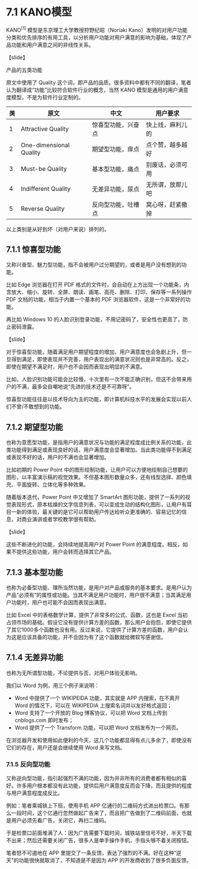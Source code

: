 # 7.1 KANO模型

KANO$^{[1]}$ 模型是东京理工大学教授狩野纪昭（Noriaki Kano）发明的对用户功能分类和优先排序的有用工具，以分析用户功能对用户满意的影响为基础，体现了产品功能和用户满意之间的非线性关系。

【slide】

产品的五类功能

原文中使用了 Quality 这个词，即产品的品质。很多资料中都有不同的翻译，笔者认为翻译成“功能”比较符合软件行业的概念，当然 KANO 模型是通用的用户满意度模型，不是为软件行业定制的。

|类|原文|中文|用户要求|
|--|--|--|--|
|1|Attractive Quality|惊喜型功能，兴奋点|快上线，麻利儿的|
|2|One-dimensional Quality|期望型功能，痒点|点个赞，越多越好|
|3|Must-be Quality|基本型功能，痛点|别废话，必须可用|
|4|Indifferent Quality|无差异功能，尿点|无所谓，放那儿吧|
|5|Reverse Quality|反向型功能，吐槽点|窝心呀，赶紧撤掉|

以上类别是从好到坏（对用户来说）排列的。

## 7.1.1 惊喜型功能

又称兴奋型、魅力型功能，指不会被用户过分期望的，或者是用户没有想到的功能。

比如 Edge 浏览器在打开 PDF 格式的文件时，会自动在上方出现一个功能条，内含放大、缩小、旋转、全屏、朗读、画笔、高亮、删除、打印、保存等一系列操作 PDF 文档的功能，相当于内置一个基本的 PDF 浏览器软件，这是一个非常好的功能。

再比如 Windows 10 的人脸识别登录功能，不用记密码了，安全性也更高了，防止密码泄露。

【slide】

对于惊喜型功能，随着满足用户期望程度的增加，用户满意度也会急剧上升，但一旦得到满足，即使表现并不完善，用户表现出的满意状况则也是非常高的。反之，即使在期望不满足时，用户也不会因而表现出明显的不满意。

比如，人脸识别功能可能会比较慢，十次里有一次不能正确识别，但这不会带来用户的不满，最多会自嘲地说“先进的技术还是不可靠呀”。

惊喜型功能往往是以技术导向为主的功能，即计算机科技水平的发展会实现以前人们不曾/不敢想到的功能。

## 7.1.2 期望型功能

也称为意愿型功能，是指用户的满意状况与功能的满足程度成比例关系的功能，此类功能得到满足或表现良好的话，用户满意度会显著增加。当此类功能得不到满足或表现不好的话，用户的不满也会显著增加。

比如初期的 Power Point 中的图形绘制功能，让用户可以方便地绘制自己想要的图形，以丰富演示稿的视觉效果。不但基本图形数量众多，还有线型选择、颜色填充、平面旋转、立体化等多种效果。

随着版本迭代，Power Point 中又增加了 SmartArt 图形功能，提供了一系列的视觉表现形式，原本枯燥的文字信息列表，可以变成生动的结构化图形，让用户有耳目一新的体验，最关键的是它可以帮助用户传达给听众更准确的、容易记忆的信息，对商业演讲或者学校教学很有帮助。

【slide】

这些不断进化的功能，会持续地提高用户对 Power Point 的满意程度。相反，如果不提供这些功能，用户会转而选择其它产品。

## 7.1.3 基本型功能

也称为必备型功能、理所当然功能，是用户对产品或服务的基本要求。是用户认为产品“必须有”的属性或功能。当其不满足用户功能时，用户很不满意；当其满足用户功能时，用户也可能不会因而表现出满意。

比如 Excel 中的表格数学计算，提供了非常多的公式、函数，这也是 Excel 当初占领市场的基础。假设它没有提供计算方差的函数，那么用户会抱怨，即使它提供了其它1000多个函数也没有用。反过来说，它提供了计算方差的函数，用户会认为这是应该具备的功能，并不会因为有了这个函数就给微软写感谢信。

## 7.1.4 无差异功能

也称为无所谓型功能，不论提供与否，对用户体验无影响。

我们以 Word 为例，用三个例子来说明：

 - Word 中提供了一个 WIKIPEIDA 功能，其实就是 APP 内搜索，在不离开 Word 的情况下，可以在 WIKIPEDIA 上搜索名词并以友好格式返回；
 - Word 支持了一个开放的 Blog 博客协议，可以把 Word 文档上传到 cnblogs.com 即时发布；
 - Word 提供了一个 Transform 功能，可以把 Word 文档发布为一个网页。

在浏览器开发和使用如此便利的今天，这几个功能都显得有点儿多余了，即使没有它们的存在，用户还是会继续使用 Word 来写文档。

### 7.1.5 反向型功能

又称逆向型功能，指引起强烈不满的功能，因为并非所有的消费者都有相似的喜好。许多用户根本都没有此功能，提供后用户满意度反而会下降，而且提供的程度与用户满意程度成反比。

例如：笔者乘城铁上下班，使用手机 APP 亿通行的二维码方式进出检票口。有那么一段时间，这个亿通行忽然做起广告来了，而且把广告做到了二维码前面，也就是用户必须先看广告，关闭它，再扫二维码。

于是检票口前面堆满了人：因为广告需要下载时间，城铁站里信号不好，半天下载不出来；然后还需要关闭广告，很多人是单手操作手机，手指头够不着关闭按钮。

笔者怒不可遏地在 APP 里提交了一条反馈，表达了强烈的不满。好在这种“逆天”的功能很快就取消了，不知道是不是因为 APP 的开发商收到了很多负面反馈。


